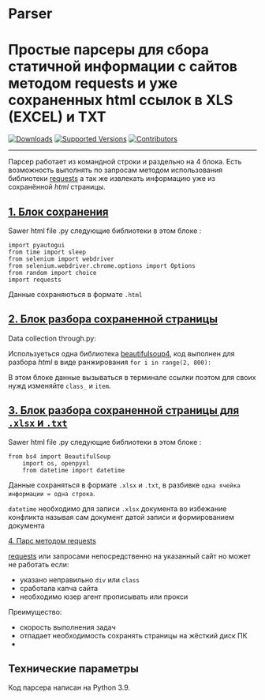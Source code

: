 # Parser
Простые парсеры для сбора статичной информации с сайтов методом requests и уже сохраненных html ссылок в XLS (EXCEL) и TXT
==============================

[![Downloads](https://pepy.tech/badge/requests/month)](https://pepy.tech/project/requests)
[![Supported Versions](https://img.shields.io/pypi/pyversions/requests.svg)](https://pypi.org/project/requests)
[![Contributors](https://img.shields.io/github/contributors/psf/requests.svg)](https://github.com/psf/requests/graphs/contributors)

------------------------------

Парсер работает из командной строки и раздельно на 4 блока. Есть возможность выполнять по запросам методом использования библиотеки [requests](https://pypi.org/project/requests/) а так же извлекать информацию уже из сохранённой *html* страницы.


## [1. Блок сохранения](https://github.com/ViRonin/Parser/blob/main/Parser%20py/Sawer%20html%20file%20.py) 


Sawer html file .py следующие библиотеки в этом блоке :	  

	import pyautogui
	from time import sleep
	from selenium import webdriver
	from selenium.webdriver.chrome.options import Options
	from random import choice
	import requests

Данные сохраняються в формате `.html`


## [2. Блок разбора сохраненной страницы](https://github.com/ViRonin/Parser/blob/main/Parser%20py/Data%20collection%20through.py) 

Data collection through.py:

Используеться одна библиотека [beautifulsoup4](https://pypi.org/project/beautifulsoup4/), код выполнен для разбора *html* в виде ранжирования `for i in range(2, 800):` 

В этом блоке данные вызываться в терминале ссылки поэтом для своих нужд изменяйте `class_` и `item`.

## [3. Блок разбора сохраненной страницы для `.xlsx` и `.txt`](https://github.com/ViRonin/Parser/blob/main/Parser%20py/Pars%20in%20Exel%20and%20text.py)
Sawer html file .py следующие библиотеки в этом блоке :	  

	from bs4 import BeautifulSoup
    	import os, openpyxl
    	from datetime import datetime

Данные сохраняться в формате `.xlsx` и `.txt`, в разбивке `одна ячейка информации = одна строка`. 

`datetime` необходимо для записи `.xlsx` документа во избежание конфликта называя сам документ датой записи и формированием документа


[4. Парс методом requests](https://github.com/ViRonin/Parser/blob/main/Parser%20py/With%20requests%20.py)

[requests](https://pypi.org/project/requests/) или запросами непосредственно на указанный сайт но может не работать если:

- указано неправильно `div` или `class`
- сработала капча сайта
- необходимо юзер агент прописывать или прокси


Преимущество: 
- скорость выполнения задач
- отпадает необходимость сохранять страницы на жёсткий диск ПК
-   


## Технические параметры

Код парсера написан на Python 3.9.
